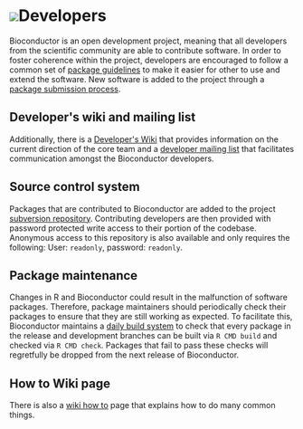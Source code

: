 ![](/images/icons/magnifier.gif)Developers
==========================================

Bioconductor is an open development project, meaning that all developers from
the scientific community are able to contribute software. In order to foster
coherence within the project, developers are encouraged to follow a common
set of [package guidelines](/developers/package-guidelines/) to make it easier for
other to use and extend the software. New software is added to the project
through a [package submission process](/developers/package-submission/).

<h2 id="wiki">Developer's wiki and mailing list</h2>

Additionally, there is a
[Developer's Wiki](http://wiki.fhcrc.org/bioc/DeveloperPage/) that provides
information on the current direction of the core team and a
[developer mailing list](https://stat.ethz.ch/mailman/listinfo/bioc-devel)
that facilitates communication amongst the Bioconductor developers.

<h2 id="svn">Source control system</h2>

Packages that are contributed to Bioconductor are added to the project
[subversion
repository](https://hedgehog.fhcrc.org/bioconductor/trunk/madman/Rpacks).
Contributing developers are then provided with password protected
write access to their portion of the codebase. Anonymous access to
this repository is also available and only requires the following:
User: `readonly`, password: `readonly`.

<h2 id="maintenance">Package maintenance</h2>

Changes in R and Bioconductor could result in the malfunction of
software packages. Therefore, package maintainers should periodically
check their packages to ensure that they are still working as
expected. To facilitate this, Bioconductor maintains a [daily build
system](http://bioconductor.org/checkResults/) to check that every
package in the release and development branches can be built via
`R CMD build` and checked via `R CMD check`. Packages that fail to
pass these checks will regretfully be dropped from the next release
of Bioconductor.

<h2 id="howto">How to Wiki page</h2>

There is also a [wiki how to](http://wiki.fhcrc.org/bioc/HowTo) page that
explains how to do many common things.
